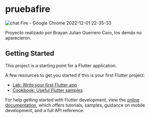 # pruebafire


![chat Fire - Google Chrome 2022-12-01 22-35-33](https://user-images.githubusercontent.com/95426901/205210442-59d72375-4ed1-4ba9-8c6a-17ff854ad1ff.gif)

Proyecto realizado por Brayan Julian Guerrero Caro, los demás no aparecieron.

## Getting Started

This project is a starting point for a Flutter application.

A few resources to get you started if this is your first Flutter project:

- [Lab: Write your first Flutter app](https://docs.flutter.dev/get-started/codelab)
- [Cookbook: Useful Flutter samples](https://docs.flutter.dev/cookbook)

For help getting started with Flutter development, view the
[online documentation](https://docs.flutter.dev/), which offers tutorials,
samples, guidance on mobile development, and a full API reference.

